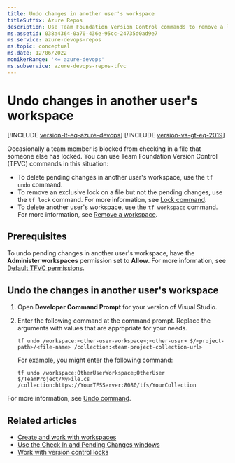 ```yaml
---
title: Undo changes in another user's workspace
titleSuffix: Azure Repos
description: Use Team Foundation Version Control commands to remove a lock that another user has placed on a file or to delete the workspace of another user.
ms.assetid: 038a4364-0a70-436e-95cc-24735d0ad9e7
ms.service: azure-devops-repos
ms.topic: conceptual
ms.date: 12/06/2022
monikerRange: '<= azure-devops'
ms.subservice: azure-devops-repos-tfvc
---
```



# Undo changes in another user's workspace

[!INCLUDE [version-lt-eq-azure-devops](../../includes/version-lt-eq-azure-devops.md)]
[!INCLUDE [version-vs-gt-eq-2019](../../includes/version-vs-gt-eq-2019.md)] 
 
Occasionally a team member is blocked from checking in a file that someone else has locked. You can use Team Foundation Version Control (TFVC) commands in this situation:

- To delete pending changes in another user's workspace, use the `tf undo` command.
- To remove an exclusive lock on a file but not the pending changes, use the `tf lock` command. For more information, see [Lock command](lock-command.md).
- To delete another user's workspace, use the `tf workspace` command. For more information, see [Remove a workspace](/previous-versions/ms245474(v=vs.110)).

## Prerequisites

To undo pending changes in another user's workspace, have the **Administer workspaces** permission set to **Allow**. For more information, see [Default TFVC permissions](../../organizations/security/default-tfvc-permissions.md).

## Undo the changes in another user's workspace

1. Open **Developer Command Prompt** for your version of Visual Studio.

1. Enter the following command at the command prompt. Replace the arguments with values that are appropriate for your needs.

   `tf undo /workspace:<other-user-workspace>;<other-user> $/<project-path>/<file-name> /collection:<team-project-collection-url>`

   For example, you might enter the following command:

   `tf undo /workspace:OtherUserWorkspace;OtherUser $/TeamProject/MyFile.cs /collection:https://YourTFSServer:8080/tfs/YourCollection`

For more information, see [Undo command](undo-command.md).

## Related articles

- [Create and work with workspaces](create-work-workspaces.md)
- [Use the Check In and Pending Changes windows](develop-code-manage-pending-changes.md)
- [Work with version control locks](work-version-control-locks.md)

 